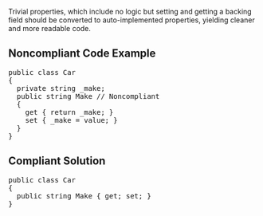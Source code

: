 Trivial properties, which include no logic but setting and getting a backing field should be converted to auto-implemented properties, yielding
cleaner and more readable code.

## Noncompliant Code Example

<pre>
public class Car
{
  private string _make;
  public string Make // Noncompliant
  {
    get { return _make; }
    set { _make = value; }
  }
}
</pre>

## Compliant Solution

<pre>
public class Car
{
  public string Make { get; set; }
}
</pre>